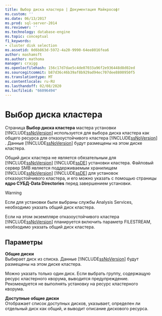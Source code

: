 ```yaml
---
title: Выбор диска кластера | Документация Майкрософт
ms.custom: ''
ms.date: 06/13/2017
ms.prod: sql-server-2014
ms.reviewer: ''
ms.technology: database-engine
ms.topic: conceptual
f1_keywords:
- cluster disk selection
ms.assetid: 0d6b863d-5972-4a20-9990-64ee8016fea6
author: mashamsft
ms.author: mathoma
manager: craigg
ms.openlocfilehash: 156c17d7dae5c4de07033a96f2e936448d8d02ed
ms.sourcegitcommit: b87d36c46b39af8b929ad94ec707dee8800950f5
ms.translationtype: MT
ms.contentlocale: ru-RU
ms.lasthandoff: 02/08/2020
ms.locfileid: "66096494"
---
```

# <a name="cluster-disk-selection"></a>Выбор диска кластера
  Страница **Выбор диска кластера** мастера установки [!INCLUDE[ssNoVersion](../../includes/ssnoversion-md.md)] используется для выбора диска кластера как общего ресурса для отказоустойчивого кластера [!INCLUDE[ssNoVersion](../../includes/ssnoversion-md.md)] . Данные [!INCLUDE[ssNoVersion](../../includes/ssnoversion-md.md)] будут размещены на этом диске кластера.  
  
 Общий диск кластера не является обязательным для [!INCLUDE[ssNoVersion](../../includes/ssnoversion-md.md)] [!INCLUDE[ssDE](../../includes/ssde-md.md)] установки кластера. Файловый сервер SMB является поддерживаемым хранилищем [!INCLUDE[ssNoVersion](../../includes/ssnoversion-md.md)] [!INCLUDE[ssDE](../../includes/ssde-md.md)] для установок отказоустойчивого кластера, и его можно указать с помощью страницы **ядро СУБД-Data Directories** перед завершением установки.  
  
> [!WARNING]  
>  Если для установки были выбраны службы Analysis Services, необходимо указать общий диск кластера.  
>   
>  Если на этом экземпляре отказоустойчивого кластера [!INCLUDE[ssNoVersion](../../includes/ssnoversion-md.md)] планируется включить параметр FILESTREAM, необходимо указать общий диск кластера.  
  
## <a name="options"></a>Параметры  
 **Общие диски**  
 Выбирает диск из списка. Данные [!INCLUDE[ssNoVersion](../../includes/ssnoversion-md.md)] будут размещены на этом диске кластера.  
  
 Можно указать только один диск. Если выбрать группу, содержащую ресурс кластерного кворума, выводится предупреждение. Рекомендуется не выполнять установку на ресурс кластерного кворума.  
  
 **Доступные общие диски**  
 Отображает список доступных дисков, указывает, определен ли отдельный диск как общий, и выводит описание дискового ресурса.  
  
  
